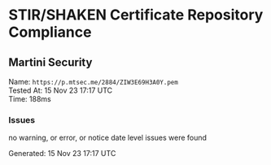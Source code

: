 # STIR/SHAKEN Certificate Repository Compliance

## Martini Security

Name: `https://p.mtsec.me/2884/ZIW3E69H3A0Y.pem`\
Tested At: 15 Nov 23 17:17 UTC\
Time: 188ms

### Issues

no warning, or error, or notice date level issues were found

Generated: 15 Nov 23 17:17 UTC